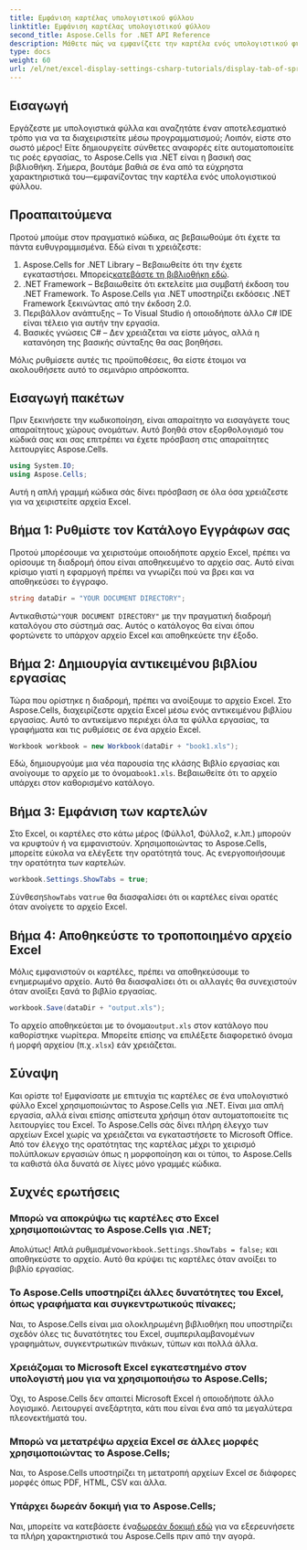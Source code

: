 ```yaml
---
title: Εμφάνιση καρτέλας υπολογιστικού φύλλου
linktitle: Εμφάνιση καρτέλας υπολογιστικού φύλλου
second_title: Aspose.Cells for .NET API Reference
description: Μάθετε πώς να εμφανίζετε την καρτέλα ενός υπολογιστικού φύλλου χρησιμοποιώντας το Aspose.Cells για .NET σε αυτόν τον οδηγό βήμα προς βήμα. Master αυτοματισμός Excel με ευκολία σε C#.
type: docs
weight: 60
url: /el/net/excel-display-settings-csharp-tutorials/display-tab-of-spreadsheet/
---
```

## Εισαγωγή

Εργάζεστε με υπολογιστικά φύλλα και αναζητάτε έναν αποτελεσματικό τρόπο για να τα διαχειριστείτε μέσω προγραμματισμού; Λοιπόν, είστε στο σωστό μέρος! Είτε δημιουργείτε σύνθετες αναφορές είτε αυτοματοποιείτε τις ροές εργασίας, το Aspose.Cells για .NET είναι η βασική σας βιβλιοθήκη. Σήμερα, βουτάμε βαθιά σε ένα από τα εύχρηστα χαρακτηριστικά του—εμφανίζοντας την καρτέλα ενός υπολογιστικού φύλλου.

## Προαπαιτούμενα

Προτού μπούμε στον πραγματικό κώδικα, ας βεβαιωθούμε ότι έχετε τα πάντα ευθυγραμμισμένα. Εδώ είναι τι χρειάζεστε:

1.  Aspose.Cells for .NET Library – Βεβαιωθείτε ότι την έχετε εγκαταστήσει. Μπορείς[κατεβάστε τη βιβλιοθήκη εδώ](https://releases.aspose.com/cells/net/).
2. .NET Framework – Βεβαιωθείτε ότι εκτελείτε μια συμβατή έκδοση του .NET Framework. Το Aspose.Cells για .NET υποστηρίζει εκδόσεις .NET Framework ξεκινώντας από την έκδοση 2.0.
3. Περιβάλλον ανάπτυξης – Το Visual Studio ή οποιοδήποτε άλλο C# IDE είναι τέλειο για αυτήν την εργασία.
4. Βασικές γνώσεις C# – Δεν χρειάζεται να είστε μάγος, αλλά η κατανόηση της βασικής σύνταξης θα σας βοηθήσει.

Μόλις ρυθμίσετε αυτές τις προϋποθέσεις, θα είστε έτοιμοι να ακολουθήσετε αυτό το σεμινάριο απρόσκοπτα.

## Εισαγωγή πακέτων

Πριν ξεκινήσετε την κωδικοποίηση, είναι απαραίτητο να εισαγάγετε τους απαραίτητους χώρους ονομάτων. Αυτό βοηθά στον εξορθολογισμό του κώδικά σας και σας επιτρέπει να έχετε πρόσβαση στις απαραίτητες λειτουργίες Aspose.Cells.

```csharp
using System.IO;
using Aspose.Cells;
```

Αυτή η απλή γραμμή κώδικα σάς δίνει πρόσβαση σε όλα όσα χρειάζεστε για να χειριστείτε αρχεία Excel.

## Βήμα 1: Ρυθμίστε τον Κατάλογο Εγγράφων σας

Προτού μπορέσουμε να χειριστούμε οποιοδήποτε αρχείο Excel, πρέπει να ορίσουμε τη διαδρομή όπου είναι αποθηκευμένο το αρχείο σας. Αυτό είναι κρίσιμο γιατί η εφαρμογή πρέπει να γνωρίζει πού να βρει και να αποθηκεύσει το έγγραφο.

```csharp
string dataDir = "YOUR DOCUMENT DIRECTORY";
```

 Αντικαθιστώ`"YOUR DOCUMENT DIRECTORY"` με την πραγματική διαδρομή καταλόγου στο σύστημά σας. Αυτός ο κατάλογος θα είναι όπου φορτώνετε το υπάρχον αρχείο Excel και αποθηκεύετε την έξοδο.

## Βήμα 2: Δημιουργία αντικειμένου βιβλίου εργασίας

Τώρα που ορίστηκε η διαδρομή, πρέπει να ανοίξουμε το αρχείο Excel. Στο Aspose.Cells, διαχειρίζεστε αρχεία Excel μέσω ενός αντικειμένου βιβλίου εργασίας. Αυτό το αντικείμενο περιέχει όλα τα φύλλα εργασίας, τα γραφήματα και τις ρυθμίσεις σε ένα αρχείο Excel.

```csharp
Workbook workbook = new Workbook(dataDir + "book1.xls");
```

 Εδώ, δημιουργούμε μια νέα παρουσία της κλάσης Βιβλίο εργασίας και ανοίγουμε το αρχείο με το όνομα`book1.xls`. Βεβαιωθείτε ότι το αρχείο υπάρχει στον καθορισμένο κατάλογο.

## Βήμα 3: Εμφάνιση των καρτελών

Στο Excel, οι καρτέλες στο κάτω μέρος (Φύλλο1, Φύλλο2, κ.λπ.) μπορούν να κρυφτούν ή να εμφανιστούν. Χρησιμοποιώντας το Aspose.Cells, μπορείτε εύκολα να ελέγξετε την ορατότητά τους. Ας ενεργοποιήσουμε την ορατότητα των καρτελών.

```csharp
workbook.Settings.ShowTabs = true;
```

 Σύνθεση`ShowTabs` να`true` θα διασφαλίσει ότι οι καρτέλες είναι ορατές όταν ανοίγετε το αρχείο Excel.

## Βήμα 4: Αποθηκεύστε το τροποποιημένο αρχείο Excel

Μόλις εμφανιστούν οι καρτέλες, πρέπει να αποθηκεύσουμε το ενημερωμένο αρχείο. Αυτό θα διασφαλίσει ότι οι αλλαγές θα συνεχιστούν όταν ανοίξει ξανά το βιβλίο εργασίας.

```csharp
workbook.Save(dataDir + "output.xls");
```

 Το αρχείο αποθηκεύεται με το όνομα`output.xls` στον κατάλογο που καθορίστηκε νωρίτερα. Μπορείτε επίσης να επιλέξετε διαφορετικό όνομα ή μορφή αρχείου (π.χ`.xlsx`) εάν χρειάζεται.

## Σύναψη

Και ορίστε το! Εμφανίσατε με επιτυχία τις καρτέλες σε ένα υπολογιστικό φύλλο Excel χρησιμοποιώντας το Aspose.Cells για .NET. Είναι μια απλή εργασία, αλλά είναι επίσης απίστευτα χρήσιμη όταν αυτοματοποιείτε τις λειτουργίες του Excel. Το Aspose.Cells σάς δίνει πλήρη έλεγχο των αρχείων Excel χωρίς να χρειάζεται να εγκαταστήσετε το Microsoft Office. Από τον έλεγχο της ορατότητας της καρτέλας μέχρι το χειρισμό πολύπλοκων εργασιών όπως η μορφοποίηση και οι τύποι, το Aspose.Cells τα καθιστά όλα δυνατά σε λίγες μόνο γραμμές κώδικα.

## Συχνές ερωτήσεις

### Μπορώ να αποκρύψω τις καρτέλες στο Excel χρησιμοποιώντας το Aspose.Cells για .NET;
 Απολύτως! Απλά ρυθμισμένο`workbook.Settings.ShowTabs = false;` και αποθηκεύστε το αρχείο. Αυτό θα κρύψει τις καρτέλες όταν ανοίξει το βιβλίο εργασίας.

### Το Aspose.Cells υποστηρίζει άλλες δυνατότητες του Excel, όπως γραφήματα και συγκεντρωτικούς πίνακες;
Ναι, το Aspose.Cells είναι μια ολοκληρωμένη βιβλιοθήκη που υποστηρίζει σχεδόν όλες τις δυνατότητες του Excel, συμπεριλαμβανομένων γραφημάτων, συγκεντρωτικών πινάκων, τύπων και πολλά άλλα.

### Χρειάζομαι το Microsoft Excel εγκατεστημένο στον υπολογιστή μου για να χρησιμοποιήσω το Aspose.Cells;
Όχι, το Aspose.Cells δεν απαιτεί Microsoft Excel ή οποιοδήποτε άλλο λογισμικό. Λειτουργεί ανεξάρτητα, κάτι που είναι ένα από τα μεγαλύτερα πλεονεκτήματά του.

### Μπορώ να μετατρέψω αρχεία Excel σε άλλες μορφές χρησιμοποιώντας το Aspose.Cells;
Ναι, το Aspose.Cells υποστηρίζει τη μετατροπή αρχείων Excel σε διάφορες μορφές όπως PDF, HTML, CSV και άλλα.

### Υπάρχει δωρεάν δοκιμή για το Aspose.Cells;
 Ναι, μπορείτε να κατεβάσετε ένα[δωρεάν δοκιμή εδώ](https://releases.aspose.com/) για να εξερευνήσετε τα πλήρη χαρακτηριστικά του Aspose.Cells πριν από την αγορά.